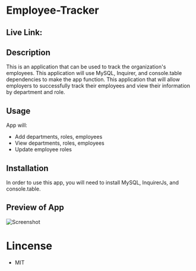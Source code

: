 # Employee-Tracker

## Live Link: 

## Description
This is an application that can be used to track the organization's employees.  This application will use MySQL, Inquirer, and console.table dependencies to make the app function. This application that will allow employers to successfully track their employees and view their information by department and role. 

## Usage
App will:
* Add departments, roles, employees
* View departments, roles, employees
* Update employee roles

## Installation
In order to use this app, you will need to install MySQL, InquirerJs, and console.table. 

## Preview of App 
![Screenshot](APPIMAGE.jpg)

# Lincense
* MIT